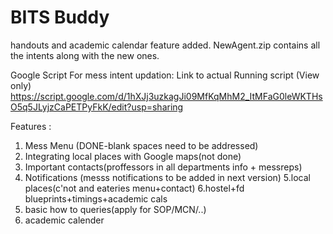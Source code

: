 # BITS Buddy
handouts and academic calendar feature added.
NewAgent.zip contains all the intents along with the new ones.

Google Script For mess intent updation:
  Link to actual Running script (View only)
   https://script.google.com/d/1hXJj3uzkagJi09MfKqMhM2_ItMFaG0leWKTHsO5q5JLyjzCaPETPyFkK/edit?usp=sharing
     

Features :

1. Mess Menu (DONE-blank spaces need to be addressed)
2. Integrating local places with Google maps(not done)
3. Important contacts(proffessors in all departments info + messreps)
4. Notifications (messs notifications to be added in next version)
5.local places(c'not and eateries menu+contact)
6.hostel+fd blueprints+timings+academic cals
7. basic how to queries(apply for SOP/MCN/..)
8. academic calender
